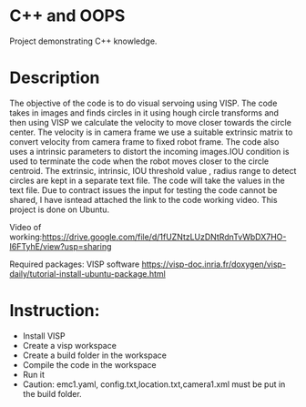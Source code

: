 # C++ and OOPS
Project demonstrating C++ knowledge.



# Description
The objective of the code is to do visual servoing using VISP. The code takes in images and finds circles in it using hough circle transforms and then using VISP we calculate the velocity to move closer towards the circle center. The velocity is in camera frame we use a suitable extrinsic matrix to convert velocity from camera frame to fixed robot frame. The code also uses a intrinsic parameters to distort the incoming images.IOU condition is used to terminate the code when the robot moves closer to the circle centroid. The extrinsic, intrinsic, IOU threshold value , radius range to detect circles are kept in a separate text file. The code will take the values in the text file. Due to contract issues the input for testing the code cannot be shared, I have isntead attached the link to the code working video. This project is done on Ubuntu. 


Video of working:https://drive.google.com/file/d/1fUZNtzLUzDNtRdnTvWbDX7HO-I6FTyhE/view?usp=sharing

Required packages: VISP software
https://visp-doc.inria.fr/doxygen/visp-daily/tutorial-install-ubuntu-package.html

# Instruction:
- Install VISP
- Create a visp workspace
- Create a build folder in the workspace
- Compile the code in the workspace
- Run it 
- Caution: emc1.yaml, config.txt,location.txt,camera1.xml must be put in the build folder.
